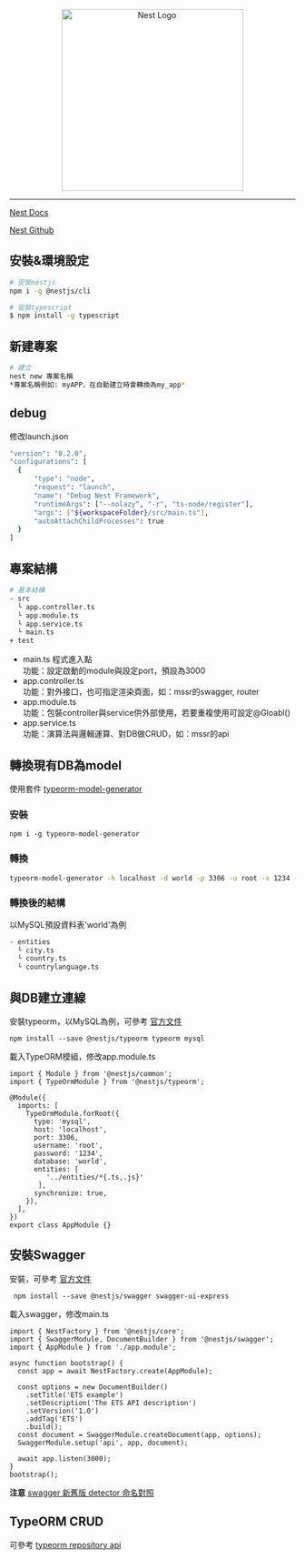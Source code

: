 <p align="center">
  <a href="http://nestjs.com/" target="blank"><img src="https://nestjs.com/img/logo_text.svg" width="320" alt="Nest Logo" /></a>
</p>

***

[Nest Docs](https://docs.nestjs.com/)

[Nest Github](https://github.com/nestjs/nest)

## 安裝&環境設定

```bash
# 安裝nestjs
npm i -g @nestjs/cli

# 安裝typescript
$ npm install -g typescript
```

## 新建專案

```bash
# 建立
nest new 專案名稱
*專案名稱例如: myAPP，在自動建立時會轉換為my_app*
```

## debug
修改launch.json
```bash
"version": "0.2.0",
"configurations": [
  {
      "type": "node",
      "request": "launch",
      "name": "Debug Nest Framework",
      "runtimeArgs": ["--nolazy", "-r", "ts-node/register"],
      "args": ["${workspaceFolder}/src/main.ts"],
      "autoAttachChildProcesses": true
  }
]
```

## 專案結構

```bash
# 基本結構
- src
  └ app.controller.ts
  └ app.module.ts
  └ app.service.ts
  └ main.ts
+ test
```

* main.ts 程式進入點   
  功能：設定啟動的module與設定port，預設為3000
* app.controller.ts   
  功能：對外接口，也可指定渲染頁面，如：mssr的swagger, router
* app.module.ts       
  功能：包裝controller與service供外部使用，若要重複使用可設定@Gloabl()
* app.service.ts      
  功能：演算法與邏輯運算、對DB做CRUD，如：mssr的api


## 轉換現有DB為model
使用套件 [typeorm-model-generator](https://www.npmjs.com/package/typeorm-model-generator)

### 安裝
```
npm i -g typeorm-model-generator
```
### 轉換
```bash
typeorm-model-generator -h localhost -d world -p 3306 -u root -x 1234 -e mysql -o .
```
### 轉換後的結構
以MySQL預設資料表'world'為例
```bash
- entities
  └ city.ts
  └ country.ts
  └ countrylanguage.ts
```

## 與DB建立連線
安裝typeorm，以MySQL為例，可參考 [官方文件](https://docs.nestjs.com/techniques/database)
```
npm install --save @nestjs/typeorm typeorm mysql
```
載入TypeORM模組，修改app.module.ts
```
import { Module } from '@nestjs/common';
import { TypeOrmModule } from '@nestjs/typeorm';

@Module({
  imports: [
    TypeOrmModule.forRoot({
      type: 'mysql',
      host: 'localhost',
      port: 3306,
      username: 'root',
      password: '1234',
      database: 'world',
      entities: [
         '../entities/*{.ts,.js}'
       ],
      synchronize: true,
    }),
  ],
})
export class AppModule {}
```
## 安裝Swagger
安裝，可參考 [官方文件](https://docs.nestjs.com/recipes/swagger)
```
 npm install --save @nestjs/swagger swagger-ui-express
```
載入swagger，修改main.ts
```
import { NestFactory } from '@nestjs/core';
import { SwaggerModule, DocumentBuilder } from '@nestjs/swagger';
import { AppModule } from './app.module';

async function bootstrap() {
  const app = await NestFactory.create(AppModule);

  const options = new DocumentBuilder()
    .setTitle('ETS example')
    .setDescription('The ETS API description')
    .setVersion('1.0')
    .addTag('ETS')
    .build();
  const document = SwaggerModule.createDocument(app, options);
  SwaggerModule.setup('api', app, document);

  await app.listen(3000);
}
bootstrap();
```
**注意**
[swagger 新舊版 detector 命名對照](https://docs.nestjs.com/recipes/swagger#migration-to-40)


## TypeORM CRUD
可參考 [typeorm repository api](https://typeorm.io/#/repository-api/repository-api)
